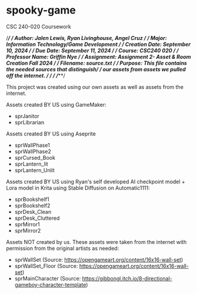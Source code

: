 # spooky-game
CSC 240-020 Coursework

/******************************************************************/
/* Author: Jalen Lewis, Ryan Livinghouse, Angel Cruz              */
/* Major: Information Technology/Game Development                 */
/* Creation Date: September 10, 2024                              */
/* Due Date: September 11, 2024                                   */
/* Course: CSC240 020                                             */
/* Professor Name: Griffin Nye                                    */
/* Assignment: Assignment 2- Asset & Room Creation Fall 2024      */
/* Filename: source.txt                                           */
/* Purpose: This file contains the needed sources that distinguish*/
/* our assets from assets we pulled off the internet.             */
/*                                                                */
/******************************************************************/

This project was created using our own assets as well as assets from the internet.

Assets created BY US using GameMaker:
- sprJanitor
- sprLibrarian

Assets created BY US using Aseprite
- sprWallPhase1
- sprWallPhase2
- sprCursed_Book
- sprLantern_lit
- sprLantern_Unlit

Assets created BY US using Ryan's self developed AI checkpoint model + Lora model in Krita using Stable Diffusion on Automatic1111:
- sprBookshelf1
- sprBookshelf2
- sprDesk_Clean
- sprDesk_Cluttered
- sprMirror1
- sprMirror2

Assets NOT created by us. These assets were taken from the internet with permission from the original artists as needed:
- sprWallSet (Source: https://opengameart.org/content/16x16-wall-set)
- sprWallSet_Floor (Source: https://opengameart.org/content/16x16-wall-set)
- sprMainCharacter (Source: https://gibbongl.itch.io/8-directional-gameboy-character-template)